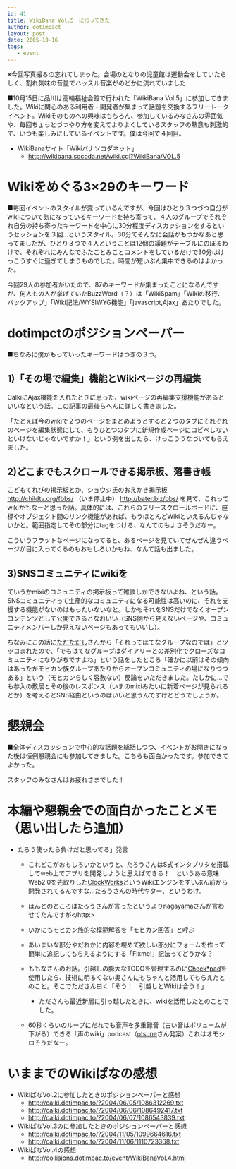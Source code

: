 ```yaml
---
id: 41
title: WikiBana Vol.5　に行ってきた
author: dotimpact
layout: post
date: 2005-10-16
tags:
   - event
---
```

※今回写真撮るの忘れてしまった。会場のとなりの児童館は運動会をしていたらしく、割れ気味の音量でハッスル音楽がのどかに流れていました

■10月15日に品川は高輪福祉会館で行われた「WikiBana Vol.5」に参加してきました。Wikiに関心のある利用者・開発者が集まって話題を交換するフリートークイベント。Wikiそのものへの興味はもちろん、参加しているみなさんの雰囲気や、毎回ちょっとづつやり方を変えてよりよくしているスタッフの熱意も刺激的で、いつも楽しみにしているイベントです。僕は今回で４回目。

  * WikiBanaサイト「Wikiバナソコダネット」 
      * <http://wikibana.socoda.net/wiki.cgi?WikiBana/VOL.5>

# Wikiをめぐる3×29のキーワード

■毎回イベントのスタイルが変っているんですが、今回はひとり３つづつ自分がwikiについて気になっているキーワードを持ち寄って、４人のグループでそれぞれ自分の持ち寄ったキーワードを中心に30分程度ディスカッションをするというセッションを３回…というスタイル。30分てそんなに会話がもつかなあと思ってましたが、ひとり３つで４人ということは12個の議題がテーブルにのぼるわけで、それぞれにみんなでふたことみことコメントをしているだけで30分はけっこうすぐに過ぎてしまうものでした。時間が短いぶん集中できるのはよかった。

今回29人の参加者がいたので、87のキーワードが集まったことになるんですが、何人もの人が挙げていたBuzzWord（？）は「WikiSpam」「Wikiの移行、バックアップ」「Wiki記法/WYSIWYG機能」「javascript,Ajax」あたりでした。

# dotimpctのポジションペーパー

■ちなみに僕がもっていったキーワードはつぎの３つ。

## 1)「その場で編集」機能とWikiページの再編集

CalkiにAjax機能を入れたときに思った、wikiページの再編集支援機能があるといいなという話。[この記事][1]の最後らへんに詳しく書きました。

「たとえば今のwikiで２つのページをまとめようとすると２つのタブにそれぞれのページを編集状態にして、もうひとつのタブに新規作成ページにコピペしないといけないじゃないですか！」という例を出したら、けっこううなづいてもらえました。

## 2)どこまでもスクロールできる掲示板、落書き帳

こどもてれびの掲示板とか、ショウジ氏のおえかき掲示板 http://childtv.org/fbbs/ （いま停止中） http://bater.biz/bbs/ を見て、これってwikiかもなーと思った話。具体的には、これらのフリースクロールボードに、座標やオブジェクト間のリンク機能があれば、もうほとんどWikiといえるんじゃないかと。範囲指定してその部分にtagをつける、なんてのもよさそうだなー。

こういうフラットなページになってると、あるページを見ていてぜんぜん違うページが目に入ってくるのもおもしろいかもね、なんて話も出ました。

## 3)SNSコミュニティにwikiを

ていうかmixiのコミュニティの掲示板って雑談しかできないよね、という話。SNSコミュニティって生産的なコミュニティになる可能性は高いのに、それを支援する機能がないのはもったいないなと。しかもそれをSNSだけでなくオープンコンテンツとして公開できるとなおいい（SNS側から見えないページや、コミュニティメンバーしか見えないページもあってもいいし）。

ちなみにこの話に[ただただし][2]さんから「それってはてなグループなのでは」とツッコまれたので、「でもはてなグループはダイアリーとの差別化でクローズなコミュニティになりがちですよね」という話をしたところ「確かに以前はその傾向はあったがモヒカン族グループあたりからオープンコミュニティの場になりつつある」という（モヒカンらしく容赦ない）反論をいただきました。たしかに…でも参入の敷居とその後のレスポンス（いまのmixiみたいに新着ページが見られるとか）を考えるとSNS経由というのはいいと思うんですけどどうでしょうか。

# 懇親会

■全体ディスカッションで中心的な話題を総括しつつ、イベントがお開きになった後は恒例懇親会にも参加してきました。こちらも面白かったです。参加できてよかった。

スタッフのみなさんはお疲れさまでした！

# 本編や懇親会での面白かったことメモ（思い出したら追加）

  * たろう使ったら負けだと思ってる」発言 
    
      * これどこがおもしろいかというと、たろうさんはS式インタプリタを搭載してweb上でアプリを開発しようと思えばできる！　というある意味Web2.0を先取りした[ClockWorks][3]というWikiエンジンをずいぶん前から開発されてるんですな…たろうさんの時代キター、というわけ。
      * ほんとのところはたろうさんが言ったというより[nagayama][4]さんが言わせてたんですが</http:></li> 
    
      * いかにもモヒカン族的な模範解答を「モヒカン回答」と呼ぶ
      * あいまいな部分やだれかに内容を埋めて欲しい部分にフォームを作って簡単に追記してもらえるようにする「Fixme!」記法ってどうかな？
      * ももなさんのお話。引越しの膨大なTODOを管理するのに[Check*pad][5]を使用したら、技術に明るくない奥さんにもちゃんと活用してもらえたとのこと。そこでたださん曰く「そう！　引越しとWikiは合う！」 
          * たださんも最近新居に引っ越したときに、wikiを活用したとのことでした。
      * 60秒くらいのループにだれでも音声を多重録音（古い音はボリュームが下がる）できる「声のwiki」podcast（[otsune][6]さん発案）これはオモシロそうだなー。</ul> 
    
    # いままでのWikiばなの感想
    
      * WikiばなVol.2に参加したときのポジションペーパーと感想 
          * <http://calki.dotimpac.to/?2004/06/05/1086312269.txt>
          * <http://calki.dotimpac.to/?2004/06/06/1086492417.txt>
          * <http://calki.dotimpac.to/?2004/06/07/1086543839.txt>
      * WikiばなVol.3のに参加したときのポジションペーパーと感想 
          * <http://calki.dotimpac.to/?2004/11/05/1099664616.txt>
          * <http://calki.dotimpac.to/?2004/11/06/1110723368.txt>
      * WikiばなVol.4の感想 
          * <http://collisions.dotimpac.to/event/WikiBanaVol.4.html>

 [1]: http://collisions.dotimpac.to/works/web/calki002.html
 [2]: http://sho.tdiary.net/
 [3]: http://vwta.kir.jp/Clockworks/
 [4]: http://d.hatena.ne.jp/tnx/
 [5]: http://checkpad.jp/
 [6]: http://www.otsune.com/diary/
